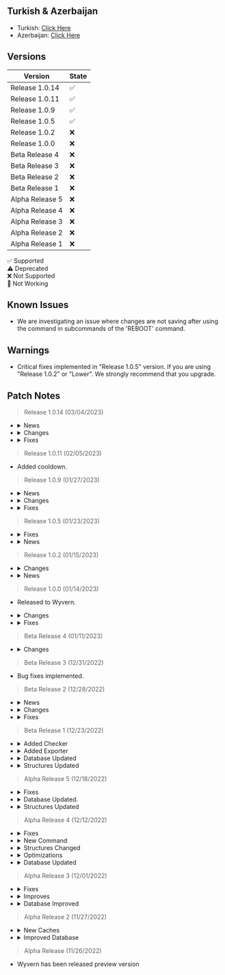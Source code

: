 ## Turkish & Azerbaijan 
- Turkish: [Click Here](https://github.com/erqewee/wyvern/blob/master/CHANGELOG_TR.md)
- Azerbaijan: [Click Here](https://github.com/erqewee/wyvern/blob/master/CHANGELOG_AZ.md)

## Versions

| Version           | State     |
| ----------------- | --------- |
| Release 1.0.14    | ✅ |
| Release 1.0.11    | ✅ |
| Release 1.0.9     | ✅ |
| Release 1.0.5     | ✅ |
| Release 1.0.2     | ❌ |
| Release 1.0.0     | ❌ |
| Beta Release 4    | ❌ |
| Beta Release 3    | ❌ |
| Beta Release 2    | ❌ |
| Beta Release 1    | ❌ |
| Alpha Release 5   | ❌ |
| Alpha Release 4   | ❌ |
| Alpha Release 3   | ❌ |
| Alpha Release 2   | ❌ |
| Alpha Release 1   | ❌ |

✅ Supported
<br>
⚠️ Deprecated
<br>
❌ Not Supported
<br>
📛 Not Working

## Known Issues

- We are investigating an issue where changes are not saving after using the command in subcommands of the 'REBOOT' command.

## Warnings

- Critical fixes implemented in "Release 1.0.5" version. If you are using "Release 1.0.2" or "Lower". We strongly recommend that you upgrade.

## Patch Notes

> Release 1.0.14 (03/04/2023)

- <details>
    <summary>News</summary>
    <i>Added version manager (Experimental Feature)</i>
  </details>
- <details>
    <summary>Changes</summary>
    <i>Loader updated. (Some improves.)</i>
    <br>
    <i>Added new function into Structures.</i>
  </details>
- <details>
    <summary>Fixes</summary>
    <i>This update is not contains any fixes.</i>
  </details>

> Release 1.0.11 (02/05/2023)

- Added cooldown.

> Release 1.0.9 (01/27/2023)

- <details>
    <summary>News</summary>
    <i>This update does not contain any innovations.</i>
  </details>
- <details>
    <summary>Changes</summary>
    <i>'Reboot' command updated.</i>
    <br>
    <i>Loader updated. (Some improves.)</i>
  </details>
- <details>
    <summary>Fixes</summary>
    <i>The problem that caused the data entered to the Checker to not appear in other parts of the Checker (string, function, array etc.) has been fixed.</i>
  </details>

> Release 1.0.5 (01/23/2023)

- <details>
    <summary>Fixes</summary>
    <details>
      <summary>Subscribe System</summary>
      <i>Critical fixes implemented.</i>
    </details>
  </details>
- <details>
    <summary>News</summary>
    <details>
      <summary>Language System </summary>
      <i>Some improves.</i>
      <br>
      <i>Added new language: Azerbaijan</i>
      <br>
      <i>English and Turkish languages sources are updated.</i>
      <br>
      <i>Added variables for 'translate' function.</i>
    </details>
  </details>

> Release 1.0.2 (01/15/2023)

- <details>
    <summary>Changes</summary>
    <details>
      <summary>Subscribe System Updated</summary>
      <i>Some fixes implemented.</i>
    </details>
  </details>
- <details>
    <summary>News</summary>
    <details>
      <summary>Database Updated</summary>
      <i>Added new function. (backup)</i>
    </details>
  </details>

> Release 1.0.0 (01/14/2023)

- Released to Wyvern.

- <details>
    <summary>Changes</summary>
    <i>Storage Changed.</i>
  </details>
- <details>
    <summary>Fixes</summary>
    <i>Some fixes implemented.</i>
  </details>

> Beta Release 4 (01/11/2023)

- <details>
    <summary>Changes</summary>
    <details>
      <summary>Command Updated</summary>
      <i><b>ticket</b> command updated.</i>
    </details>
    <details>
      <summary>Structures Updated</summary>
      <i>Improved 'translate' function.</i>
      <br>
      <i>Some changes.</i>
    </details>
    <details>
      <summary>Checkers Updated</summary>
      <i>Improved checker.</i>
    </details>
    <details>
      <summary>Cache Updated</summary>
      <i>Cache is now built-in this project.</i>
    </details>
  </details>

> Beta Release 3 (12/31/2022)

- Bug fixes implemented.

> Beta Release 2 (12/28/2022)

- <details>
    <summary>News</summary>
    <details>
      <summary>Custom Errors</summary>
      <i>We added new custom errors. (Structure)</i>
    </details>
  </details>
- <details>
    <summary>Changes</summary>
  <details>
    <summary>Database Updated</summary>
    <i>New database functions added. (With events)</i>
    <br>
    <i>Added debug mode. (Shows where functions are used.)</i>
  </details>
  <details>
    <summary>Structures Updated</summary>
    <i>If you like using functions. We added <b>setExecute</b> function.</i>
    <br>
    <i>Command and Event structures functions are optimized.</i>
  </details>
  <details>
    <summary>Language System Updated</summary>
    <i>Language system loader has been moved to Loader.</i>
    <br>
    <i>Language system 'translate' function has been moved to 'Structure'</i>
  </details>
  <details>
    <summary>Checker Updated</summary>
    <i>Updated with new functions. (new cool view)</i>
  </details>
  <details>
    <summary>API System Updated</summary>
    <i>We removed promises from functions. (Not tested new functions)</i>
    <br>
    <i>Some improves.</i>
  </details>
  <details>
    <summary>Loader Updated</summary>
    <i>Some optimizes.</i>
    <br>
    <i>Added Language Loader</i>
  </details>
  </details>
- <details>
    <summary>Fixes</summary>
    <details>
      <summary>Language System</summary>
      <i>We fixed language cache.</i>
    </details>
    <details>
      <summary>Structures</summary>
      <i>In <b>defineProperty</b> function, Minor bug fixed and applied optimizes.</i>
    </details>
  </details>

> Beta Release 1 (12/23/2022)

- <details>
    <summary>Added Checker</summary>
    <i>Includes new functions. (Integrated with Structures.)</i>
  </details>
- <details>
    <summary>Added Exporter</summary>
    <i>We added a new exporter to 'src/base' folder. ('export.js', this file includes all events, classes, structures and helpers.)</i>
  </details>
- <details>
    <summary>Database Updated</summary>
    <i>Some improves for <b>fetch</b>, <b>has</b>, <b>exists</b> functions.</i>
  </details>
- <details>
    <summary>Structures Updated</summary>
    <i>Added new function <b>defineProperty</b>. (You can define properties easy.)</i>
    <br>
    <i>Added new functions <b>time</b>, <b>code</b>.</i>
  </details>

> Alpha Release 5 (12/18/2022)

- <details>
    <summary>Fixes</summary>
    <i>We fixed 'Process' and 'Database' are events doesn't work.</i>
  </details>
- <details>
    <summary>Database Updated.</summary>
    <i>New database events: <b>dataAddRequest</b>, <b>dataAdded</b></i>
    <br>
    <i>Database events files updated with new outputs.</i>
  </details>
- <details>
    <summary>Structures Updated</summary>
    <i>If you want to set 'Process', 'Once' or 'Database' property to "true", Please use "setProperty" function or "Event#modes" option.</i>
    <br>
    <i><b>setProperty</b> and <b>getProperty</b> functions are updated.</i>
    <br>
    <i><b>setProperties</b> and <b>getProperties</b> functions are removed.</i>
    <br>
    <i>Added new functions for <b>getProperty</b>. (editProperty added, not global only this function.)</i>
    <br>
    <i>Removed <b>Command#support</b> option. Added <b>Command#mode</b> option.</i>
  </details>

> Alpha Release 4 (12/12/2022)

- <details>
    <summary>Fixes</summary>
    <i>When using interactions (not Command Interaction) you see a <b>TypeError: Cannot read property of undefined (reading 'execute')</b> error.</i>
  </details>
- <details>
    <summary>New Command</summary>
    <i>Survey named command added. (This is an experimental feature)</i>
  </details>
- <details>
    <summary>Structures Changed</summary>
    <i>Command and Event structures updated.</i>
    <br>
    <i>Added new functions. (setProperty, setProperties, getProperty, getProperties) (This functions experimental feature.)</i>
  </details>
- <details>
    <summary>Optimizations</summary>
    <i>Pagination optimized.</i>
    <i>Structures optimized.</i>
  </details>
- <details>
    <summary>Database Updated</summary>
     <details>
     <summary>Events Changed</summary>
     <i>
     dataSubstrackRequest named event has been renamed to dataSubtractRequest<br>
     dataSubstracked named event has been renamed to dataSubtracted<br><br>
     
     New events: dataExistsRequest, dataExisted, databaseDestroyRequest, databaseDestroyed
     </i>
     </details>
     
  <h4>Added new function <b>Database#exists</b></h4>
  <br>
  <h4>Removed <b>Database#get</b> and <b>Database#create</b>. Please use <b>Database#fetch</b> and <b>Database#constructor</b> instead.</h4>
  </details>

> Alpha Release 3 (12/01/2022)

- <details>
    <summary>Fixes</summary>
    <i>Fixed an issue that caused <b>TypeError: Cannot read properties of null (reading 'match')</b> error while loading events.</i>
  </details>
- <details>
    <summary>Improves</summary>
    <i>Improved src/api/API.js (Manager.js has been renamed to API.js)</i>
  </details>
- <details>
    <summary>Database Improved</summary>
    <i>Added database events support for Loader. (All database events available in "src/base/events/databases", 'databaseCreated'' event cannot work in events folder.)</i>
  </details>

> Alpha Release 2 (11/27/2022)

- <details>
    <summary>New Caches</summary>
    <i>Handlers and Events are moved to Cache.</i>
  </details>
- <details>
    <summary>Improved Database</summary>
    <i>Database updated.</i>
    <details>
      <summary>Available Events</summary>
      <i>
       databaseCreated<br>
       databaseDeleted<br>
       dataSaveRequest<br>
       dataSaved<br>
       dataDeleteRequest<br> 
       dataDeleted<br>
       dataSubstrackRequest &<br>
       dataSubstracked &<br>
       dataPushRequest<br>
       dataPushed<br>
       dataPullRequest<br>
       dataPulled<br>
       dataFetchRequest<br>
       dataFetched<br>
       dataGetRequest !<br>
       dataGetted !<br>
       dataHasRequest<br>
       dataHased<br>
       error<br>
      </i>
      <i>
        <h5>! In future versions of Wyvern, this event will no longer be available.</h5>
        <h5>& In future versions, this event will be renamed.</h5>
        <h5>Events are available in Database#Events</h5>
      </i>
    </details>
  </details>

> Alpha Release (11/26/2022)

- Wyvern has been released preview version